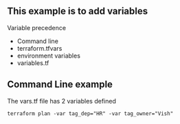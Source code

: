 ## This example is to add variables 

Variable precedence 
 * Command line 
 * terraform.tfvars
 * environment variables
 * variables.tf 

## Command Line example 
The vars.tf file has 2 variables defined 
```
terraform plan -var tag_dep="HR" -var tag_owner="Vish"
```

## 
